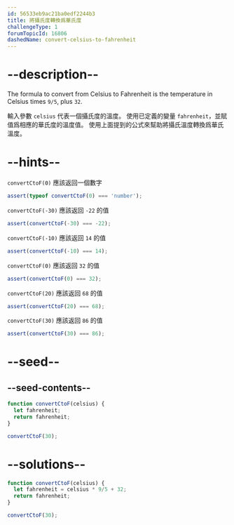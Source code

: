 ```yaml
---
id: 56533eb9ac21ba0edf2244b3
title: 將攝氏度轉換爲華氏度
challengeType: 1
forumTopicId: 16806
dashedName: convert-celsius-to-fahrenheit
---
```


# --description--

The formula to convert from Celsius to Fahrenheit is the temperature in Celsius times `9/5`, plus `32`.

輸入參數 `celsius` 代表一個攝氏度的溫度。 使用已定義的變量 `fahrenheit`，並賦值爲相應的華氏度的溫度值。 使用上面提到的公式來幫助將攝氏溫度轉換爲華氏溫度。

# --hints--

`convertCtoF(0)` 應該返回一個數字

```js
assert(typeof convertCtoF(0) === 'number');
```

`convertCtoF(-30)` 應該返回 `-22` 的值

```js
assert(convertCtoF(-30) === -22);
```

`convertCtoF(-10)` 應該返回 `14` 的值

```js
assert(convertCtoF(-10) === 14);
```

`convertCtoF(0)` 應該返回 `32` 的值

```js
assert(convertCtoF(0) === 32);
```

`convertCtoF(20)` 應該返回 `68` 的值

```js
assert(convertCtoF(20) === 68);
```

`convertCtoF(30)` 應該返回 `86` 的值

```js
assert(convertCtoF(30) === 86);
```

# --seed--

## --seed-contents--

```js
function convertCtoF(celsius) {
  let fahrenheit;
  return fahrenheit;
}

convertCtoF(30);
```

# --solutions--

```js
function convertCtoF(celsius) {
  let fahrenheit = celsius * 9/5 + 32;
  return fahrenheit;
}

convertCtoF(30);
```
